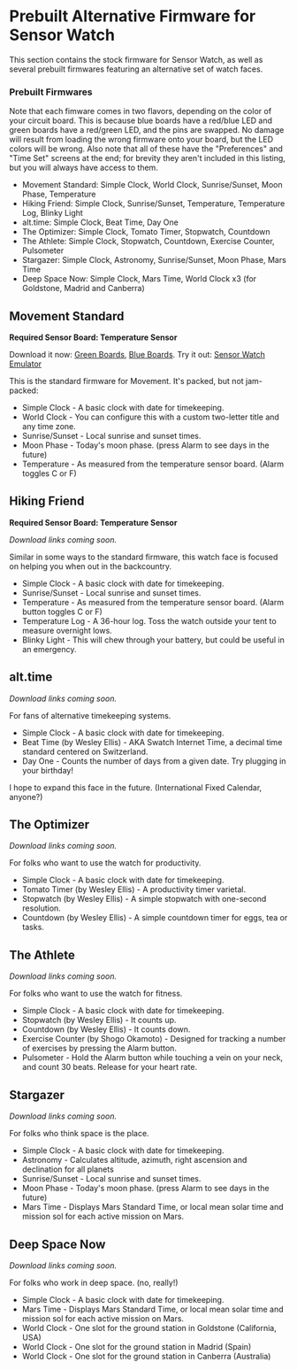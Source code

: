 Prebuilt Alternative Firmware for Sensor Watch
==============================================

This section contains the stock firmware for Sensor Watch, as well as several prebuilt firmwares featuring an alternative set of watch faces.

### Prebuilt Firmwares

Note that each fimware comes in two flavors, depending on the color of your circuit board. This is because blue boards have a red/blue LED and green boards have a red/green LED, and the pins are swapped. No damage will result from loading the wrong firmware onto your board, but the LED colors will be wrong. Also note that all of these have the "Preferences" and "Time Set" screens at the end; for brevity they aren't included in this listing, but you will always have access to them.

* Movement Standard: Simple Clock, World Clock, Sunrise/Sunset, Moon Phase, Temperature
* Hiking Friend: Simple Clock, Sunrise/Sunset, Temperature, Temperature Log, Blinky Light
* alt.time: Simple Clock, Beat Time, Day One
* The Optimizer: Simple Clock, Tomato Timer, Stopwatch, Countdown
* The Athlete: Simple Clock, Stopwatch, Countdown, Exercise Counter, Pulsometer
* Stargazer: Simple Clock, Astronomy, Sunrise/Sunset, Moon Phase, Mars Time
* Deep Space Now: Simple Clock, Mars Time, World Clock x3 (for Goldstone, Madrid and Canberra)

Movement Standard
-----------------

**Required Sensor Board: Temperature Sensor**

Download it now: [Green Boards](green/standard.uf2), [Blue Boards](blue/standard.uf2). Try it out: [Sensor Watch Emulator](https://joeycastillo.sdf.org/watch-firmware/standard/)

This is the standard firmware for Movement. It's packed, but not jam-packed: 

* Simple Clock - A basic clock with date for timekeeping.
* World Clock - You can configure this with a custom two-letter title and any time zone.
* Sunrise/Sunset - Local sunrise and sunset times.
* Moon Phase - Today's moon phase. (press Alarm to see days in the future)
* Temperature - As measured from the temperature sensor board. (Alarm toggles C or F)

Hiking Friend
-------------

**Required Sensor Board: Temperature Sensor**

_Download links coming soon._

Similar in some ways to the standard firmware, this watch face is focused on helping you when out in the backcountry.

* Simple Clock - A basic clock with date for timekeeping.
* Sunrise/Sunset - Local sunrise and sunset times.
* Temperature - As measured from the temperature sensor board. (Alarm button toggles C or F)
* Temperature Log - A 36-hour log. Toss the watch outside your tent to measure overnight lows.
* Blinky Light - This will chew through your battery, but could be useful in an emergency.

alt.time
--------

_Download links coming soon._

For fans of alternative timekeeping systems.

* Simple Clock - A basic clock with date for timekeeping.
* Beat Time (by Wesley Ellis) - AKA Swatch Internet Time, a decimal time standard centered on Switzerland.
* Day One - Counts the number of days from a given date. Try plugging in your birthday!

I hope to expand this face in the future. (International Fixed Calendar, anyone?)

The Optimizer
-------------

_Download links coming soon._

For folks who want to use the watch for productivity.

* Simple Clock - A basic clock with date for timekeeping.
* Tomato Timer (by Wesley Ellis) - A productivity timer varietal.
* Stopwatch (by Wesley Ellis) - A simple stopwatch with one-second resolution.
* Countdown (by Wesley Ellis) - A simple countdown timer for eggs, tea or tasks.

The Athlete
-----------

_Download links coming soon._

For folks who want to use the watch for fitness.

* Simple Clock - A basic clock with date for timekeeping.
* Stopwatch (by Wesley Ellis) - It counts up.
* Countdown (by Wesley Ellis) - It counts down.
* Exercise Counter (by Shogo Okamoto) - Designed for tracking a number of exercises by pressing the Alarm button.
* Pulsometer - Hold the Alarm button while touching a vein on your neck, and count 30 beats. Release for your heart rate.

Stargazer
---------

_Download links coming soon._

For folks who think space is the place.

* Simple Clock - A basic clock with date for timekeeping.
* Astronomy - Calculates altitude, azimuth, right ascension and declination for all planets
* Sunrise/Sunset - Local sunrise and sunset times.
* Moon Phase - Today's moon phase. (press Alarm to see days in the future)
* Mars Time - Displays Mars Standard Time, or local mean solar time and mission sol for each active mission on Mars.

Deep Space Now
--------------

_Download links coming soon._

For folks who work in deep space. (no, really!)

* Simple Clock - A basic clock with date for timekeeping.
* Mars Time - Displays Mars Standard Time, or local mean solar time and mission sol for each active mission on Mars.
* World Clock - One slot for the ground station in Goldstone (California, USA)
* World Clock - One slot for the ground station in Madrid (Spain)
* World Clock - One slot for the ground station in Canberra (Australia)

